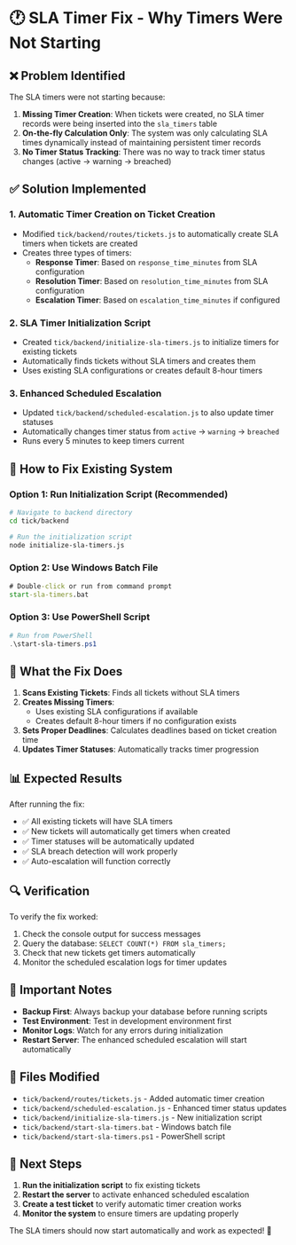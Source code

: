 # 🕐 SLA Timer Fix - Why Timers Were Not Starting

## ❌ **Problem Identified**

The SLA timers were not starting because:

1. **Missing Timer Creation**: When tickets were created, no SLA timer records were being inserted into the `sla_timers` table
2. **On-the-fly Calculation Only**: The system was only calculating SLA times dynamically instead of maintaining persistent timer records
3. **No Timer Status Tracking**: There was no way to track timer status changes (active → warning → breached)

## ✅ **Solution Implemented**

### 1. **Automatic Timer Creation on Ticket Creation**
- Modified `tick/backend/routes/tickets.js` to automatically create SLA timers when tickets are created
- Creates three types of timers:
  - **Response Timer**: Based on `response_time_minutes` from SLA configuration
  - **Resolution Timer**: Based on `resolution_time_minutes` from SLA configuration  
  - **Escalation Timer**: Based on `escalation_time_minutes` if configured

### 2. **SLA Timer Initialization Script**
- Created `tick/backend/initialize-sla-timers.js` to initialize timers for existing tickets
- Automatically finds tickets without SLA timers and creates them
- Uses existing SLA configurations or creates default 8-hour timers

### 3. **Enhanced Scheduled Escalation**
- Updated `tick/backend/scheduled-escalation.js` to also update timer statuses
- Automatically changes timer status from `active` → `warning` → `breached`
- Runs every 5 minutes to keep timers current

## 🚀 **How to Fix Existing System**

### **Option 1: Run Initialization Script (Recommended)**
```bash
# Navigate to backend directory
cd tick/backend

# Run the initialization script
node initialize-sla-timers.js
```

### **Option 2: Use Windows Batch File**
```cmd
# Double-click or run from command prompt
start-sla-timers.bat
```

### **Option 3: Use PowerShell Script**
```powershell
# Run from PowerShell
.\start-sla-timers.ps1
```

## 🔧 **What the Fix Does**

1. **Scans Existing Tickets**: Finds all tickets without SLA timers
2. **Creates Missing Timers**: 
   - Uses existing SLA configurations if available
   - Creates default 8-hour timers if no configuration exists
3. **Sets Proper Deadlines**: Calculates deadlines based on ticket creation time
4. **Updates Timer Statuses**: Automatically tracks timer progression

## 📊 **Expected Results**

After running the fix:
- ✅ All existing tickets will have SLA timers
- ✅ New tickets will automatically get timers when created
- ✅ Timer statuses will be automatically updated
- ✅ SLA breach detection will work properly
- ✅ Auto-escalation will function correctly

## 🔍 **Verification**

To verify the fix worked:
1. Check the console output for success messages
2. Query the database: `SELECT COUNT(*) FROM sla_timers;`
3. Check that new tickets get timers automatically
4. Monitor the scheduled escalation logs for timer updates

## 🚨 **Important Notes**

- **Backup First**: Always backup your database before running scripts
- **Test Environment**: Test in development environment first
- **Monitor Logs**: Watch for any errors during initialization
- **Restart Server**: The enhanced scheduled escalation will start automatically

## 📝 **Files Modified**

- `tick/backend/routes/tickets.js` - Added automatic timer creation
- `tick/backend/scheduled-escalation.js` - Enhanced timer status updates
- `tick/backend/initialize-sla-timers.js` - New initialization script
- `tick/backend/start-sla-timers.bat` - Windows batch file
- `tick/backend/start-sla-timers.ps1` - PowerShell script

## 🎯 **Next Steps**

1. **Run the initialization script** to fix existing tickets
2. **Restart the server** to activate enhanced scheduled escalation
3. **Create a test ticket** to verify automatic timer creation works
4. **Monitor the system** to ensure timers are updating properly

The SLA timers should now start automatically and work as expected! 🎉
